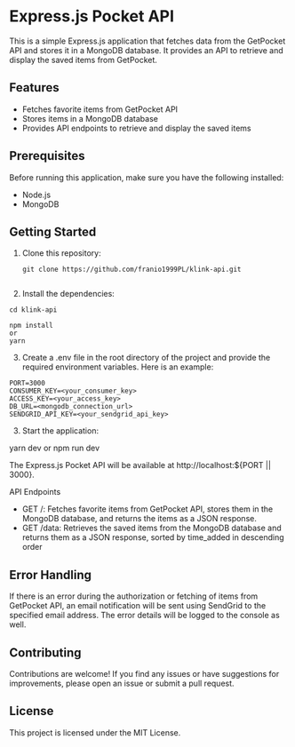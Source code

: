 # Express.js Pocket API

This is a simple Express.js application that fetches data from the GetPocket API and stores it in a MongoDB database. It provides an API to retrieve and display the saved items from GetPocket.

## Features

- Fetches favorite items from GetPocket API
- Stores items in a MongoDB database
- Provides API endpoints to retrieve and display the saved items

## Prerequisites

Before running this application, make sure you have the following installed:

- Node.js
- MongoDB

## Getting Started

1. Clone this repository:

   ```shell
   git clone https://github.com/franio1999PL/klink-api.git


2. Install the dependencies:

```shell
cd klink-api
```
```shell
npm install
or
yarn
```
3. Create a .env file in the root directory of the project and provide the required environment variables. Here is an example:

```shell
PORT=3000
CONSUMER_KEY=<your_consumer_key>
ACCESS_KEY=<your_access_key>
DB_URL=<mongodb_connection_url>
SENDGRID_API_KEY=<your_sendgrid_api_key>
```

3. Start the application:


yarn dev or npm run dev

The Express.js Pocket API will be available at http://localhost:${PORT || 3000}.

API Endpoints
- GET /: Fetches favorite items from GetPocket API, stores them in the MongoDB database, and returns the items as a JSON response.
- GET /data: Retrieves the saved items from the MongoDB database and returns them as a JSON response, sorted by time_added in descending order

## Error Handling

If there is an error during the authorization or fetching of items from GetPocket API, an email notification will be sent using SendGrid to the specified email address. The error details will be logged to the console as well.

## Contributing
Contributions are welcome! If you find any issues or have suggestions for improvements, please open an issue or submit a pull request.

## License
This project is licensed under the MIT License.